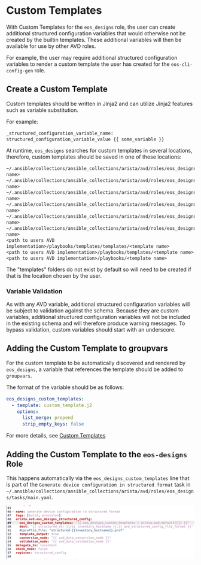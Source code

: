 <!--
  ~ Copyright (c) 2023 Arista Networks, Inc.
  ~ Use of this source code is governed by the Apache License 2.0
  ~ that can be found in the LICENSE file.
  -->

# Custom Templates

With Custom Templates for the `eos_designs` role, the user can create additional structured configuration variables that would otherwise not be created by the builtin templates.
These additional variables will then be available for use by other AVD roles.

For example, the user may require additional structured configuration variables to render a custom template the user has created for the `eos-cli-config-gen` role.

## Create a Custom Template

Custom templates should be written in Jinja2 and can utilize Jinja2 features such as variable substitution.

For example:
```jinja2
_structured_configuration_variable_name: structured_configuration_variable_value {{ some_variable }}
```

At runtime, `eos_designs` searches for custom templates in several locations, therefore, custom templates should be saved in one of these locations:

```commandline
~/.ansible/collections/ansible_collections/arista/avd/roles/eos_designs/templates/templates/<template name>
~/.ansible/collections/ansible_collections/arista/avd/roles/eos_designs/templates/<template name>
~/.ansible/collections/ansible_collections/arista/avd/roles/eos_designs/<template name>
~/.ansible/collections/ansible_collections/arista/avd/roles/eos_designs/tasks/templates/templates/<template name>
~/.ansible/collections/ansible_collections/arista/avd/roles/eos_designs/tasks/templates/<template name>
~/.ansible/collections/ansible_collections/arista/avd/roles/eos_designs/tasks/<template name>
<path to users AVD implementation>/playbooks/templates/templates/<template name>
<path to users AVD implementation>/playbooks/templates/<template name>
<path to users AVD implementation>/playbooks/<template name>
```
The "templates" folders do not exist by default so will need to be created if that is the location chosen by the user.

### Variable Validation

As with any AVD variable, additional structured configuration variables will be subject to validation against the schema. Because they are custom variables, additional structured configuration variables will not be included in the existing schema and will therefore produce warning messages. To bypass validation, custom variables should start with an underscore.

## Adding the Custom Template to groupvars

For the custom template to be automatically discovered and rendered by `eos_designs`, a variable that references the template should be added to `groupvars`.

The format of the variable should be as follows:
```yaml
eos_designs_custom_templates:
  - template: custom_template.j2
    options:
      list_merge: prepend
      strip_empty_keys: false
```
For more details, see [Custom Templates](https://avd.arista.com/4.3/roles/eos_designs/docs/role-configuration.html#custom-templates)

## Adding the Custom Template to the `eos-designs` Role

This happens automatically via the `eos_designs_custom_templates` line that is part of the `Generate device configuration in structured format` task in `~/.ansible/collections/ansible_collections/arista/avd/roles/eos_designs/tasks/main.yaml`.

<!-- ![Figure 1: /eos_designs/tasks/main.yml](../../../media/eos_designs_tasks_main_yml.png) -->

<div style="text-align:center">
  <img src="../../../../media/eos_designs_tasks_main_yml.png" />
</div>

